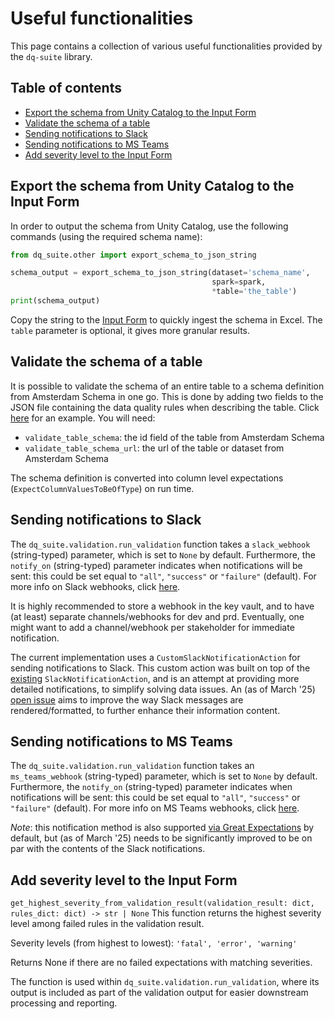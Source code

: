 # Useful functionalities
This page contains a collection of various useful functionalities provided by the `dq-suite` library. 

## Table of contents
- [Export the schema from Unity Catalog to the Input Form](#export-the-schema-from-unity-catalog-to-the-input-form)
- [Validate the schema of a table](#validate-the-schema-of-a-table)
- [Sending notifications to Slack](#sending-notifications-to-slack)
- [Sending notifications to MS Teams](#sending-notifications-to-ms-teams)
- [Add severity level to the Input Form](#Add-severity-level-to-the-input-form)

## Export the schema from Unity Catalog to the Input Form
In order to output the schema from Unity Catalog, use the following commands (using the required schema name):
```python
from dq_suite.other import export_schema_to_json_string

schema_output = export_schema_to_json_string(dataset='schema_name', 
                                             spark=spark, 
                                             *table='the_table')
print(schema_output)
```
Copy the string to the [Input Form](https://tamtam.amsterdam.nl/download/8205836-66696c65/7cc5ae47e92afc14e0117fa765890a488b9a5c14/DQ%20Input%20Form%20v0.11.xlsm) to quickly ingest the schema in Excel. The `table` parameter is optional, it gives more granular results.


## Validate the schema of a table
It is possible to validate the schema of an entire table to a schema definition from Amsterdam Schema in one go. This is done by adding two fields to the JSON file containing the data quality rules when describing the table. Click [here](https://github.com/Amsterdam/dq-suite-amsterdam/blob/main/dq_rules_example.json) for an example. You will need:
- `validate_table_schema`: the id field of the table from Amsterdam Schema
- `validate_table_schema_url`: the url of the table or dataset from Amsterdam Schema

The schema definition is converted into column level expectations (`ExpectColumnValuesToBeOfType`) on run time.


## Sending notifications to Slack
The `dq_suite.validation.run_validation` function takes a `slack_webhook` (string-typed) parameter, which is set to `None` by default. Furthermore, the `notify_on` (string-typed) parameter indicates when notifications will be sent: this could be set equal to `"all"`, `"success"` or `"failure"` (default). For more info on Slack webhooks, click [here](https://api.slack.com/messaging/webhooks). 

It is highly recommended to store a webhook in the key vault, and to have (at least) separate channels/webhooks for dev and prd. Eventually, one might want to add a channel/webhook per stakeholder for immediate notification. 

The current implementation uses a `CustomSlackNotificationAction` for sending notifications to Slack. This custom action was built on top of the [existing](https://docs.greatexpectations.io/docs/reference/api/checkpoint/slacknotificationaction_class/) `SlackNotificationAction`, and is an attempt at providing more detailed notifications, to simplify solving data issues. An (as of March '25) [open issue](https://github.com/Amsterdam/dq-suite-amsterdam/issues/95) aims to improve the way Slack messages are rendered/formatted, to further enhance their information content. 


## Sending notifications to MS Teams
The `dq_suite.validation.run_validation` function takes an `ms_teams_webhook` (string-typed) parameter, which is set to `None` by default. Furthermore, the `notify_on` (string-typed) parameter indicates when notifications will be sent: this could be set equal to `"all"`, `"success"` or `"failure"` (default). 
For more info on MS Teams webhooks, click [here](https://learn.microsoft.com/en-us/microsoftteams/platform/webhooks-and-connectors/how-to/add-incoming-webhook?tabs=newteams%2Cdotnet#create-an-incoming-webhook).

*Note*: this notification method is also supported [via Great Expectations](https://docs.greatexpectations.io/docs/reference/api/checkpoint/MicrosoftTeamsNotificationAction_class) by default, but (as of March '25) needs to be significantly improved to be on par with the contents of the Slack notifications. 


## Add severity level to the Input Form
`get_highest_severity_from_validation_result(validation_result: dict, rules_dict: dict) -> str | None`
This function returns the highest severity level among failed rules in the validation result.

Severity levels (from highest to lowest): `'fatal', 'error', 'warning'`

Returns None if there are no failed expectations with matching severities.

The function is used within `dq_suite.validation.run_validation`, where its output is included as part of the validation output for easier downstream processing and reporting.